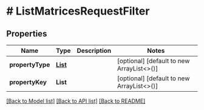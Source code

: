 # # ListMatricesRequestFilter


## Properties 


Name | Type | Description | Notes
------------ | ------------- | ------------- | -------------
**propertyType**| [**List<ProductconfiguratorPropertyType>**](ProductconfiguratorPropertyType.md) |   | [optional] [default to new ArrayList<>()]
**propertyKey**| **List<String>** |   | [optional] [default to new ArrayList<>()]


[[Back to Model list]](../../README.md#models) [[Back to API list]](../../README.md#endpoints) [[Back to README]](../../README.md)

